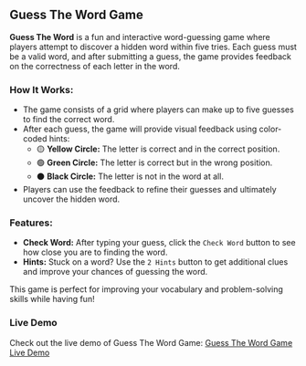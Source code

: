 ## Guess The Word Game

**Guess The Word** is a fun and interactive word-guessing game where players attempt to discover a hidden word within five tries. Each guess must be a valid word, and after submitting a guess, the game provides feedback on the correctness of each letter in the word.

### How It Works:
- The game consists of a grid where players can make up to five guesses to find the correct word.
- After each guess, the game will provide visual feedback using color-coded hints:
  - 🟡 **Yellow Circle:** The letter is correct and in the correct position.
  - 🟢 **Green Circle:** The letter is correct but in the wrong position.
  - ⚫ **Black Circle:** The letter is not in the word at all.
- Players can use the feedback to refine their guesses and ultimately uncover the hidden word.

### Features:
- **Check Word:** After typing your guess, click the `Check Word` button to see how close you are to finding the word.
- **Hints:** Stuck on a word? Use the `2 Hints` button to get additional clues and improve your chances of guessing the word.

This game is perfect for improving your vocabulary and problem-solving skills while having fun!

### Live Demo
 Check out the live demo of Guess The Word Game: [Guess The Word Game Live Demo](https://abdelsalam-ebrahim.github.io/Guess-The-Word-Game/)
